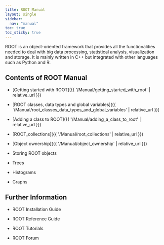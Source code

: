```yaml
---
title: ROOT Manual
layout: single
sidebar:
  nav: "manual"
toc: true
toc_sticky: true
---
```


ROOT is an object-oriented framework that provides all the functionalities needed to deal
with big data processing, statistical analysis, visualization and storage. It is mainly
written in C++ but integrated with other languages such as Python and R.

## Contents of ROOT Manual

  - [Getting started with ROOT]({{ '/Manual/getting_started_with_root' | relative_url }})

  - [ROOT classes, data types and global variables]({{ '/Manual/root_classes_data_types_and_global_variables' | relative_url }})

  - [Adding a class to ROOT]({{ '/Manual/adding_a_class_to_root' | relative_url }})

  - [ROOT_collections]({{ '/Manual/root_collections' | relative_url }})

  - [Object ownership]({{ '/Manual/object_ownership' | relative_url }})

  - Storing ROOT objects

  - Trees

  - Histograms

  - Graphs

## Further Information

  - ROOT Installation Guide

  - ROOT Reference Guide

  - ROOT Tutorials

  - ROOT Forum